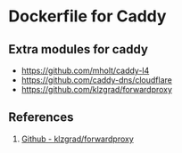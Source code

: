 # Dockerfile for Caddy

## Extra modules for caddy

- <https://github.com/mholt/caddy-l4>
- <https://github.com/caddy-dns/cloudflare>
- <https://github.com/klzgrad/forwardproxy>

## References

1. [Github - klzgrad/forwardproxy](https://github.com/klzgrad/forwardproxy)
